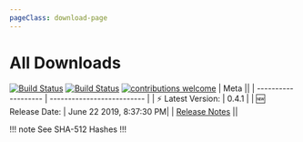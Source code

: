 ```yaml
---
pageClass: download-page
---
```


# All Downloads
[![Build Status](https://travis-ci.org/Nishkalkashyap/Quark-electron.svg?branch=master-all)](https://travis-ci.org/Nishkalkashyap/Quark-electron)
[![Build Status](https://ci.appveyor.com/api/projects/status/e9n73kxva64pccwe/branch/master-all?svg=true)](https://ci.appveyor.com/project/Nishkalkashyap/quark-electron)
[![contributions welcome](https://img.shields.io/badge/contributions-welcome-brightgreen.svg?style=flat)](https://github.com/Nishkalkashyap/Quark-docs)
| Meta                                            ||
| -------------------    | -------------------------- |
| ⚡ Latest Version:     | 0.4.1            |
| 🆕 Release Date:       | June 22 2019,  8:37:30 PM|
| [Release Notes](/releases/current-release.html)        ||

<Download
version="0.4.1"
linux_main='Quark-linux-x86_64-0.4.1.AppImage'
linux_other='["Quark-linux-amd64-0.4.1.deb","Quark-linux-x64-0.4.1.tar.gz"]'
windows_main='Quark-win-0.4.1.exe'
windows_other='["Quark-win-x64-0.4.1.msi","Quark-win-x64-0.4.1.zip"]'
/>
!!! note See SHA-512 Hashes
<DropDown>
<ReleaseNotes :sha='{
    "Quark-win-0.4.1.exe": "2niu8buUhDdrUguNubouOwhT/QA3hx3G4q53p7jFh+JuxFUZZwuTOlb3GrrgNhITrNBBTtgTUaOTssHKYporXQ==",
    "Quark-win-x64-0.4.1.msi": "fubBqivZ66kIYyjGeQ60iKEKCZghPOXbBOUA5GxB4Doa7zPnR8kWqy8ADtyJQIha4BaXv6l5FHgVucJzJcyplQ==",
    "Quark-win-x64-0.4.1.zip": "KFma/e7bcC3F2eiIwBO+QnnX0Mk5svJ1PdXGHqIufwwYR/hJaNnWjPCe7VimkT8ZcmoIem8TjGaoCZfVZkmsvw==",
    "Quark-linux-amd64-0.4.1.deb": "eUNf+sp3QKD5D3Ixb058wvfD32x+0rRkXz+bNq6gRjgGY4OgXQ/FDlfG4VhDEi037EohtwZujGUmzzvOSxAbsA==",
    "Quark-linux-x64-0.4.1.tar.gz": "jZwkDMVaVHGrs89eub0FKCOh6FfOmWREpbssHOVDsIabnMxrinFII2Fpv9U3xzVod0QcV7vnEYUwJVtmsbSfQQ==",
    "Quark-linux-x86_64-0.4.1.AppImage": "qkUZX2TbFgHcsTKUfFsIb2gZ1JrVzrrbfGqpaKYzokHOxO/QZI0Fv/f92HUr3CfV/0hJ5TmFNLPFOdJt2Szd4w=="
}' />
</DropDown>
!!!

